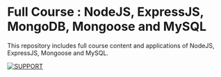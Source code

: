 # Full Course : NodeJS, ExpressJS, MongoDB, Mongoose and MySQL
This repository includes full course content and applications of NodeJS, ExpressJS, Mongoose and MySQL.

[![SUPPORT](https://user-images.githubusercontent.com/82281356/150489925-f6a199b8-09aa-4ab0-8814-c13afbe874b3.jpg)](https://ko-fi.com/harshsiddhapura)
